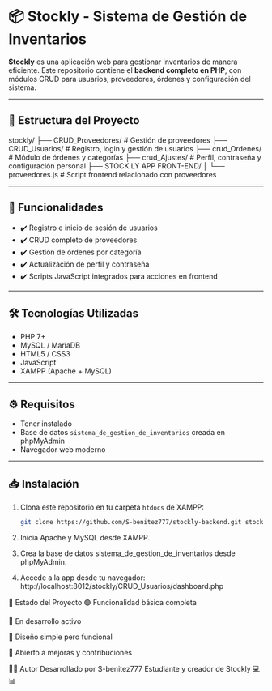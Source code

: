 # 📦 Stockly - Sistema de Gestión de Inventarios 

**Stockly** es una aplicación web para gestionar inventarios de manera eficiente. Este repositorio contiene el **backend completo en PHP**, con módulos CRUD para usuarios, proveedores, órdenes y configuración del sistema.

---

## 🧩 Estructura del Proyecto
stockly/
├── CRUD_Proveedores/ # Gestión de proveedores
├── CRUD_Usuarios/ # Registro, login y gestión de usuarios
├── crud_Ordenes/ # Módulo de órdenes y categorías
├── crud_Ajustes/ # Perfil, contraseña y configuración personal
├── STOCK.LY APP FRONT-END/
│ └── proveedores.js # Script frontend relacionado con proveedores

---

## 🚀 Funcionalidades

- ✔️ Registro e inicio de sesión de usuarios
- ✔️ CRUD completo de proveedores
- ✔️ Gestión de órdenes por categoría
- ✔️ Actualización de perfil y contraseña
- ✔️ Scripts JavaScript integrados para acciones en frontend

---

## 🛠️ Tecnologías Utilizadas

- PHP 7+
- MySQL / MariaDB
- HTML5 / CSS3
- JavaScript
- XAMPP (Apache + MySQL)

---

## ⚙️ Requisitos

- Tener instalado 
- Base de datos `sistema_de_gestion_de_inventarios` creada en phpMyAdmin
- Navegador web moderno

---

## 📥 Instalación

1. Clona este repositorio en tu carpeta `htdocs` de XAMPP:

   ```bash
   git clone https://github.com/S-benitez777/stockly-backend.git stockly
2. Inicia Apache y MySQL desde XAMPP.

3. Crea la base de datos sistema_de_gestion_de_inventarios desde phpMyAdmin.

4. Accede a la app desde tu navegador:
   http://localhost:8012/stockly/CRUD_Usuarios/dashboard.php

📝 Estado del Proyecto
  🟢 Funcionalidad básica completa
    
  🧪 En desarrollo activo
    
  🎨 Diseño simple pero funcional
    
  🔧 Abierto a mejoras y contribuciones

  👨‍💻 Autor
Desarrollado por S-benitez777
Estudiante y creador de Stockly 💻📊
